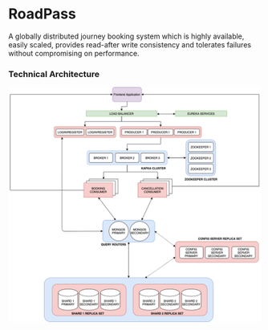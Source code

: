 # RoadPass
A globally distributed journey booking system which is highly available, easily scaled, provides read-after write consistency and tolerates failures without compromising on performance.

### Technical Architecture
![alt_text](https://github.com/the-sagar/RoadPass/blob/main/images/Technical-Architecture.png "image_tooltip")
